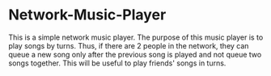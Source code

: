 # Network-Music-Player
This is a simple network music player. The purpose of this music player is to play songs by turns. Thus, if there are 2 people in the network, they can queue a new song only after the previous song is played and not queue two songs together. This will be useful to play friends' songs in turns.
